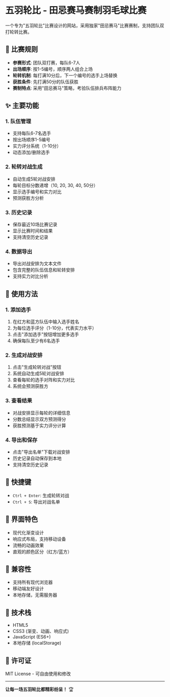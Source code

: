 # 五羽轮比 - 田忌赛马赛制羽毛球比赛

一个专为"五羽轮比"比赛设计的网站，采用独家"田忌赛马"比赛赛制，支持团队双打轮转比赛。

## 🏸 比赛规则

- **参赛形式**: 团队双打赛，每队6-7人
- **出场顺序**: 按1-5编号，顺序两人组合上场
- **轮转机制**: 每打满10分后，下一个编号的选手上场替换
- **获胜条件**: 先打满50分的队伍获胜
- **赛制特点**: 采用"田忌赛马"策略，考验队伍排兵布阵能力

## ✨ 主要功能

### 1. 队伍管理
- 支持每队6-7名选手
- 按出场顺序1-5编号
- 实力评分系统（1-10分）
- 动态添加/删除选手

### 2. 轮转对战生成
- 自动生成5轮对战安排
- 每轮目标分数递增（10, 20, 30, 40, 50分）
- 显示选手编号和实力对比
- 预测获胜方分析

### 3. 历史记录
- 保存最近10场比赛记录
- 显示比赛时间和结果
- 支持清空历史记录

### 4. 数据导出
- 导出对战安排为文本文件
- 包含完整的队伍信息和轮转安排
- 支持实力对比分析

## 🚀 使用方法

### 1. 添加选手
1. 在红方和蓝方队伍中输入选手姓名
2. 为每位选手评分（1-10分，代表实力水平）
3. 点击"添加选手"按钮增加更多选手
4. 确保每队至少有6名选手

### 2. 生成对战安排
1. 点击"生成轮转对战"按钮
2. 系统自动生成5轮对战安排
3. 查看每轮的选手对阵和实力对比
4. 系统会预测获胜方

### 3. 查看结果
- 对战安排显示每轮的详细信息
- 分数总结显示双方预测得分
- 获胜预测基于实力评分计算

### 4. 导出和保存
- 点击"导出名单"下载对战安排
- 历史记录自动保存到本地
- 支持清空历史记录

## 🎯 快捷键

- `Ctrl + Enter`: 生成轮转对战
- `Ctrl + S`: 导出对战名单

## 🎨 界面特色

- 现代化渐变设计
- 响应式布局，支持移动设备
- 流畅的动画效果
- 直观的颜色区分（红方/蓝方）

## 📱 兼容性

- 支持所有现代浏览器
- 移动端友好设计
- 本地存储，无需服务器

## 🔧 技术栈

- HTML5
- CSS3 (渐变、动画、响应式)
- JavaScript (ES6+)
- 本地存储 (localStorage)

## 📄 许可证

MIT License - 可自由使用和修改

---

**让每一场五羽轮比都精彩纷呈！** 🏆 
